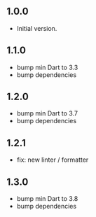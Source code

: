 ## 1.0.0

- Initial version.

## 1.1.0

- bump min Dart to 3.3
- bump dependencies

## 1.2.0

- bump min Dart to 3.7
- bump dependencies

## 1.2.1

- fix: new linter / formatter

## 1.3.0

- bump min Dart to 3.8
- bump dependencies
